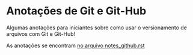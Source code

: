 Anotações de Git e Git-Hub
==========================

  Algumas anotações para iniciantes sobre como usar o versionamento de arquivos com Git e Git-Hub!

  As anotações se encontram [no arquivo notes_github.rst](https://github.com/mariguilardi/git_e_github/blob/master/notes_github.rst)

